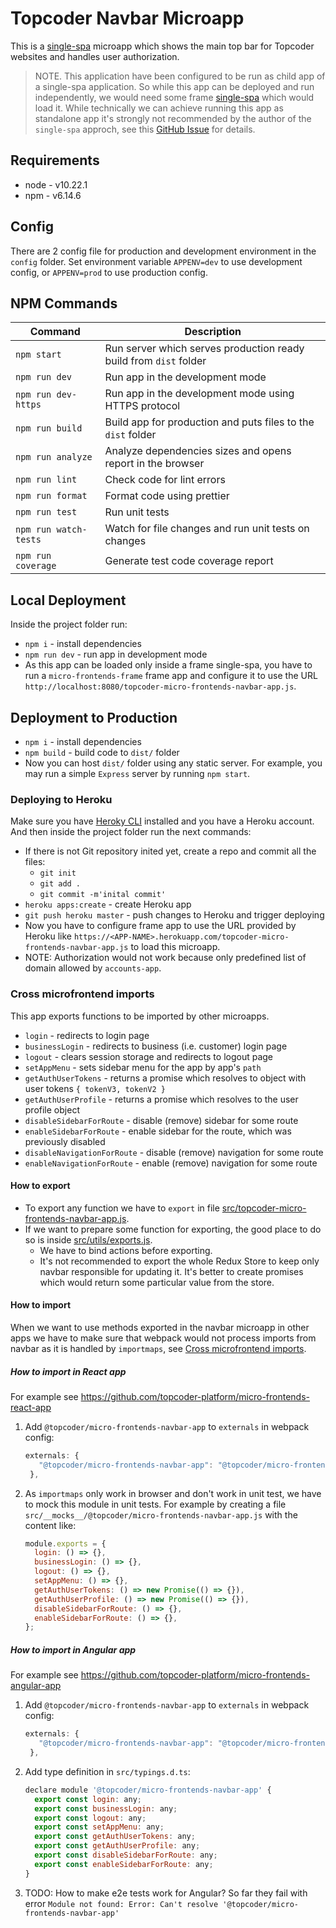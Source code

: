 # Topcoder Navbar Microapp

This is a [single-spa](https://single-spa.js.org/) microapp which shows the main top bar for Topcoder websites and handles user authorization.

> NOTE. This application have been configured to be run as child app of a single-spa application. So while this app can be deployed and run independently, we would need some frame [single-spa](https://single-spa.js.org/) which would load it. While technically we can achieve running this app as standalone app it's strongly not recommended by the author of the `single-spa` approch, see this [GitHub Issue](https://github.com/single-spa/single-spa/issues/640) for details.

## Requirements

- node - v10.22.1
- npm - v6.14.6

## Config

There are 2 config file for production and development environment in the `config` folder.
Set environment variable `APPENV=dev` to use development config, or `APPENV=prod` to use production config.

## NPM Commands

| Command               | Description                                                       |
| --------------------- | ----------------------------------------------------------------- |
| `npm start`           | Run server which serves production ready build from `dist` folder |
| `npm run dev`         | Run app in the development mode                                   |
| `npm run dev-https`   | Run app in the development mode using HTTPS protocol              |
| `npm run build`       | Build app for production and puts files to the `dist` folder      |
| `npm run analyze`     | Analyze dependencies sizes and opens report in the browser        |
| `npm run lint`        | Check code for lint errors                                        |
| `npm run format`      | Format code using prettier                                        |
| `npm run test`        | Run unit tests                                                    |
| `npm run watch-tests` | Watch for file changes and run unit tests on changes              |
| `npm run coverage`    | Generate test code coverage report                                |

## Local Deployment

Inside the project folder run:

- `npm i` - install dependencies
- `npm run dev` - run app in development mode
- As this app can be loaded only inside a frame single-spa, you have to run a `micro-frontends-frame` frame app and configure it to use the URL `http://localhost:8080/topcoder-micro-frontends-navbar-app.js`.

## Deployment to Production

- `npm i` - install dependencies
- `npm build` - build code to `dist/` folder
- Now you can host `dist/` folder using any static server. For example, you may run a simple `Express` server by running `npm start`.

### Deploying to Heroku

Make sure you have [Heroky CLI](https://devcenter.heroku.com/articles/heroku-cli) installed and you have a Heroku account. And then inside the project folder run the next commands:

- If there is not Git repository inited yet, create a repo and commit all the files:
  - `git init`
  - `git add .`
  - `git commit -m'inital commit'`
- `heroku apps:create` - create Heroku app
- `git push heroku master` - push changes to Heroku and trigger deploying
- Now you have to configure frame app to use the URL provided by Heroku like `https://<APP-NAME>.herokuapp.com/topcoder-micro-frontends-navbar-app.js` to load this microapp.
- NOTE: Authorization would not work because only predefined list of domain allowed by `accounts-app`.

### Cross microfrontend imports

This app exports functions to be imported by other microapps.

- `login` - redirects to login page
- `businessLogin` - redirects to business (i.e. customer) login page
- `logout` - clears session storage and redirects to logout page
- `setAppMenu` - sets sidebar menu for the app by app's `path`
- `getAuthUserTokens` - returns a promise which resolves to object with user tokens `{ tokenV3, tokenV2 }`
- `getAuthUserProfile` - returns a promise which resolves to the user profile object
- `disableSidebarForRoute` - disable (remove) sidebar for some route
- `enableSidebarForRoute` - enable sidebar for the route, which was previously disabled
- `disableNavigationForRoute` - disable (remove) navigation for some route
- `enableNavigationForRoute` - enable (remove) navigation for some route

#### How to export

- To export any function we have to `export` in file [src/topcoder-micro-frontends-navbar-app.js](src/topcoder-micro-frontends-navbar-app.js).
- If we want to prepare some function for exporting, the good place to do so is inside [src/utils/exports.js](src/utils/exports.js).
  - We have to bind actions before exporting.
  - It's not recommended to export the whole Redux Store to keep only navbar responsible for updating it. It's better to create promises which would return some particular value from the store.

#### How to import

When we want to use methods exported in the navbar microapp in other apps we have to make sure that webpack would not process imports from navbar as it is handled by `importmaps`, see [Cross microfrontend imports](https://single-spa.js.org/docs/recommended-setup/#cross-microfrontend-imports).

##### How to import in React app

For example see https://github.com/topcoder-platform/micro-frontends-react-app

1. Add `@topcoder/micro-frontends-navbar-app` to `externals` in webpack config:

   ```js
   externals: {
      "@topcoder/micro-frontends-navbar-app": "@topcoder/micro-frontends-navbar-app",
    },
   ```

2. As `importmaps` only work in browser and don't work in unit test, we have to mock this module in unit tests. For example by creating a file `src/__mocks__/@topcoder/micro-frontends-navbar-app.js` with the content like:
   ```js
   module.exports = {
     login: () => {},
     businessLogin: () => {},
     logout: () => {},
     setAppMenu: () => {},
     getAuthUserTokens: () => new Promise(() => {}),
     getAuthUserProfile: () => new Promise(() => {}),
     disableSidebarForRoute: () => {},
     enableSidebarForRoute: () => {},
   };
   ```

##### How to import in Angular app

For example see https://github.com/topcoder-platform/micro-frontends-angular-app

1. Add `@topcoder/micro-frontends-navbar-app` to `externals` in webpack config:

   ```js
   externals: {
      "@topcoder/micro-frontends-navbar-app": "@topcoder/micro-frontends-navbar-app",
    },
   ```

2. Add type definition in `src/typings.d.ts`:

   ```js
   declare module '@topcoder/micro-frontends-navbar-app' {
     export const login: any;
     export const businessLogin: any;
     export const logout: any;
     export const setAppMenu: any;
     export const getAuthUserTokens: any;
     export const getAuthUserProfile: any;
     export const disableSidebarForRoute: any;
     export const enableSidebarForRoute: any;
   }
   ```

3. TODO: How to make e2e tests work for Angular? So far they fail with error `Module not found: Error: Can't resolve '@topcoder/micro-frontends-navbar-app'`
